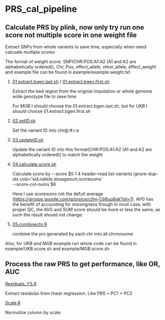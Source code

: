 # PRS_cal_pipeline
## Calculate PRS by plink, now only try run one score not multiple score in one weight file

Extract SNPs from whole variants to save time, especially when need calcuate multiple scores

The format of weight score:
SNP(CHR:POS:A1:A2 (A1 and A2 are alphabetically ordered)), Chr, Pos, effect_allele, other_allele, effect_weight
and example file can be found in example/example.weight.txt

1. [01.extract.bgen.last.sh](https://github.com/suiyangsun/PRS_cal_pipeline/blob/main/01.extract.bgen.last.sh) / [01.extract.bgen.first.sh](https://github.com/suiyangsun/PRS_cal_pipeline/blob/main/01.extract.bgen.first.sh)

   Extract the bed region from the orignial imputation or whole genome wide genotype file to save time

   For MGB I should choose the 01.extract.bgen.last.sh, but for UKB I should choose 01.extract.bgen.first.sh


2. [02.setID.sh](https://github.com/suiyangsun/PRS_cal_pipeline/blob/main/02.setID.sh)

   Set the variant ID into chr@:#:$r:$a

3. [03.updateID.sh](https://github.com/suiyangsun/PRS_cal_pipeline/blob/main/03.updateID.sh)

   Update the variant ID into this format(CHR:POS:A1:A2 (A1 and A2 are alphabetically ordered)) to match the weight

4. [04.calculate.score.sh](https://github.com/suiyangsun/PRS_cal_pipeline/blob/main/04.calculate.score.sh)

   Calculate score by
   --score $5 1 4 header-read list-variants ignore-dup-ids cols='sid,nallele,dosagesum,scoresums' \
   --score-col-nums $6

   Here I use scoresums not the defult average (https://groups.google.com/g/prsice/c/hy-C66uo8ok?pli=1), AVG has the benefit of accounting for 
   missingness though in most case, with proper QC, the AVG and SUM score should be more or less the same, as such the result should not change.

5. [05.combinechr.R](https://github.com/suiyangsun/PRS_cal_pipeline/blob/main/05.combinechr.R)

   combine the prs generated by each chr into all chrmosome

Also, for UKB and MGB example run whole code can be found in example/UKB.score.sh and example/MGB.score.sh

## Process the raw PRS to get performance, like OR, AUC

[Residuals_YS.R](https://github.com/suiyangsun/PRS_cal_pipeline/blob/main/Residuals_YS.R)

Extract residulas from linear regression. Like PRS ~ PC1 + PC2

[Scale.R](https://github.com/suiyangsun/PRS_cal_pipeline/blob/main/Scale.R)

Normolize column by scale.









